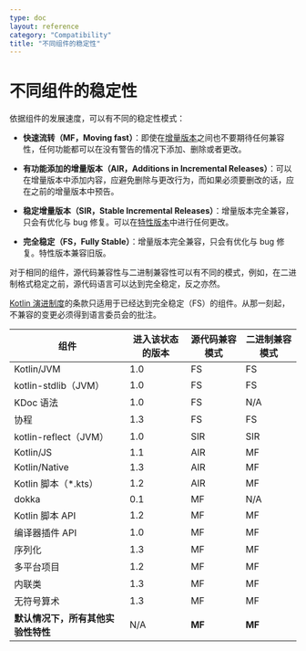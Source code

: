 ```yaml
---
type: doc
layout: reference
category: "Compatibility"
title: "不同组件的稳定性"
---
```


# 不同组件的稳定性

依据组件的发展速度，可以有不同的稳定性模式：
<a name="moving-fast"></a>
*   **快速流转（MF，Moving fast）**：即使在[增量版本](kotlin-evolution.html#feature-releases-and-incremental-releases)之间也不要期待任何兼容性，任何功能都可以在没有警告的情况下添加、删除或者更改。

*   **有功能添加的增量版本（AIR，Additions in Incremental Releases）**：可以在增量版本中添加内容，应避免删除与更改行为，而如果必须要删改的话，应在之前的增量版本中预告。

*   **稳定增量版本（SIR，Stable Incremental Releases）**：增量版本完全兼容，只会有优化与 bug 修复。可以在[特性版本](kotlin-evolution.html#feature-releases-and-incremental-releases)中进行任何更改。

<a name="fully-stable"></a>
*   **完全稳定（FS，Fully Stable）**：增量版本完全兼容，只会有优化与 bug 修复。特性版本兼容旧版。

对于相同的组件，源代码兼容性与二进制兼容性可以有不同的模式，例如，在二进制格式稳定之前，源代码语言可以达到完全稳定，反之亦然。

[Kotlin 演进制度](kotlin-evolution.html)的条款只适用于已经达到完全稳定（FS）的组件。从那一刻起，不兼容的变更必须得到语言委员会的批注。

|**组件**|**进入该状态的版本**|**源代码兼容模式**|**二进制兼容模式**|
| --- | --- | --- | --- |
| Kotlin/JVM|1.0|FS|FS|
| kotlin-stdlib（JVM）|1.0|FS|FS
| KDoc 语法|1.0|FS|N/A
| 协程|1.3|FS|FS
| kotlin-reflect（JVM）|1.0|SIR|SIR
| Kotlin/JS|1.1|AIR|MF
| Kotlin/Native|1.3|AIR|MF
| Kotlin 脚本（*.kts）|1.2|AIR|MF
| dokka|0.1|MF|N/A
| Kotlin 脚本 API|1.2|MF|MF
| 编译器插件 API|1.0|MF|MF
| 序列化|1.3|MF|MF
| 多平台项目|1.2|MF|MF
| 内联类|1.3|MF|MF
| 无符号算术|1.3|MF|MF
| **默认情况下，所有其他实验性特性**|N/A|**MF**|**MF**